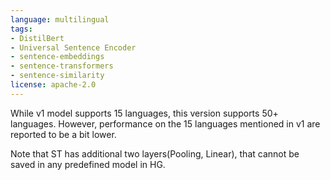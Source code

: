 ```yaml
---
language: multilingual
tags:
- DistilBert
- Universal Sentence Encoder
- sentence-embeddings
- sentence-transformers
- sentence-similarity
license: apache-2.0
---
```


While v1 model supports 15 languages, this version supports 50+ languages. However, performance on the 15 languages mentioned in v1 are reported to be a bit lower.

Note that ST has additional two layers(Pooling, Linear), that cannot be saved in any predefined model in HG.